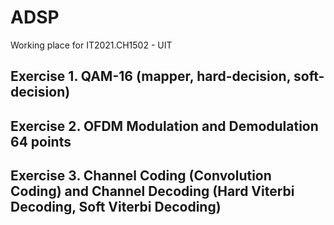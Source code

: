 # ADSP
Working place for IT2021.CH1502 - UIT  
## Exercise 1. QAM-16 (mapper, hard-decision, soft-decision)

## Exercise 2.  OFDM Modulation and Demodulation 64 points

## Exercise 3.  Channel Coding (Convolution Coding) and Channel Decoding (Hard Viterbi Decoding, Soft Viterbi Decoding)
